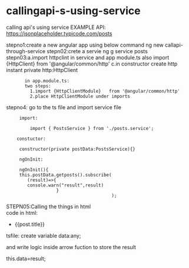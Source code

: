 # callingapi-s-using-service
calling api's using service
EXAMPLE API:
https://jsonplaceholder.typicode.com/posts

stepno1:create a new angular app using below command
       ng new callapi-through-service
stepn02:crete a servie
       ng g service posts  
stepn03:a.import httpclint in service and app module.ts also 
           import {HttpClient}   from '@angular/common/http'
        c.in constructor create http instant
           private http:HttpClient 

           in app.module.ts:
           two steps:
             1.import {HttpClientModule}   from '@angular/common/http'
             2.place HttpClientModule under imports

stepno4: go to the ts file  and import service file

         import:

             import { PostsService } from './posts.service';

        constuctor:

         constructor(private postData:PostsService){} 

         ngOnInit:

         ngOnInit(){
         this.postData.getposts().subscribe(
            (result)=>{
            console.warn("result",result)
                       }
                                            ); 


STEPN05:Calling the things   in html       
        code in html:
        <ul>
  <li *ngFor="let post of data">
    {{post.title}}

  </li>
</ul>                                        
 tsfile:
 create variable
   data:any; 

   and write logic inside arrow fuction to store the result

   this.data=result;